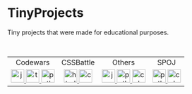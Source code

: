 # TinyProjects
Tiny projects that were made for educational purposes.

<br/>

<table>
  <tr>
    <td align="center">Codewars</td>
    <td align="center">CSSBattle</td>		
    <td align="center">Others</td>
    <td align="center">SPOJ</td>
  </tr>
  <tr>
    <td align="center">
      <a href="https://github.com/SzymCode/TinyProjects/tree/main/Codewars/JavaScript">
        <img src="https://skillicons.dev/icons?i=js" height="30" alt="javascript logo"  />
      </a>
      <a href="https://github.com/SzymCode/TinyProjects/tree/main/Codewars/TypeScript">
	<img src="https://skillicons.dev/icons?i=ts" height="30" alt="typescript logo"  />
      </a>	
      <a href="https://github.com/SzymCode/TinyProjects/tree/main/Codewars/Python">
        <img src="https://cdn.jsdelivr.net/gh/devicons/devicon/icons/python/python-original.svg" height="30" alt="python logo"  />
      </a>
    </td>
    <td align="center"> 
      <a href="https://github.com/SzymCode/TinyProjects/tree/main/CSSBattle/">
       <img src="https://skillicons.dev/icons?i=html" height="30" alt="html5 logo"  />
      </a>
      <a href="https://github.com/SzymCode/TinyProjects/tree/main/CSSBattle/">
       <img src="https://skillicons.dev/icons?i=css" height="30" alt="css3 logo"  />
      </a>  	  
    </td>
    <td align="center"> 
      <a href="https://github.com/SzymCode/TinyProjects/tree/main/Others/JavaScript">
       <img src="https://skillicons.dev/icons?i=js" height="30" alt="javascript logo"  />
      </a>
      <a href="https://github.com/SzymCode/TinyProjects/tree/main/Others/Python">
       <img src="https://cdn.jsdelivr.net/gh/devicons/devicon/icons/python/python-original.svg" height="30" alt="python logo"  />
      </a>
      <a href="https://github.com/SzymCode/TinyProjects/tree/main/Others/C++">
        <img src="https://cdn.jsdelivr.net/gh/devicons/devicon/icons/cplusplus/cplusplus-original.svg" height="30" alt="cplusplus logo"  />
      </a>  
    </td>
    <td align="center"> 
      <a href="https://github.com/SzymCode/TinyProjects/tree/main/SPOJ/Python">
       <img src="https://cdn.jsdelivr.net/gh/devicons/devicon/icons/python/python-original.svg" height="30" alt="python logo"  />
      </a>
      <a href="https://github.com/SzymCode/TinyProjects/tree/main/SPOJ/C++">
        <img src="https://cdn.jsdelivr.net/gh/devicons/devicon/icons/cplusplus/cplusplus-original.svg" height="30" alt="cplusplus logo"  />
      </a>  
    </td>
   	

  </tr>
</table>


